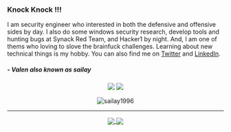 ### Knock Knock !!!
<!-- 
Birth Name : Sai Wynn Myat 
-->
I am security engineer who interested in both the defensive and offensive sides by day. I also do some windows security research, develop tools and hunting bugs at Synack Red Team, and Hacker1 by night. And, I am one of thems who loving to slove the brainfuck challenges. Learning about new technical things is my hobby. 
You can also find me on [Twitter](https://twitter.com/404death) and [LinkedIn](https://www.linkedin.com/in/sailay1996/).

##### - Valen also known as sailay

<p align="center">
    <a href="https://twitter.com/404death"><img src="https://img.shields.io/twitter/follow/404death?style=for-the-badge&logo=twitter&logoColor=ffffff&labelColor=1a1a1a&color=802000"></a>
    <a href="https://github.com/sailay1996"><img src="https://img.shields.io/github/followers/sailay1996?style=for-the-badge&logo=github&logoColor=ffffff&labelColor=1a1a1a&color=802000"></a>
</p>

<p align="center"> <img src="https://komarev.com/ghpvc/?username=sailay1996&label=Profile%20views&color=0e75b6&style=flat" alt="sailay1996" /> </p>

---

<p align="center">

<a href="https://github.com/sailay1996/sailay1996">
  <img align="center" src="https://github-readme-stats.vercel.app/api?username=sailay1996&include_all_commits=true&custom_title=Valen's+GitHub+Stats&hide=contribs&show_icons=true&line_height=32&count_private=true&title_color=ffffff&text_color=c9cacc&icon_color=b32d00&bg_color=1a1a1a" />
</a>

<a href="https://github.com/sailay1996/sailay1996">
  <img align="center" src="https://github-readme-stats.vercel.app/api/top-langs/?username=sailay1996&hide_title=false&exclude_repo=null&langs_count=3&layout=default&hide_border=false&bg_color=1a1a1a&text_color=c9cacc&title_color=ffffff" />
</a>
</p>

<!--
**sailay1996/sailay1996** is a ✨ _special_ ✨ repository because its `README.md` (this file) appears on your GitHub profile.

Here are some ideas to get you started:

- 🔭 I’m currently working on ...
- 🌱 I’m currently learning ...
- 👯 I’m looking to collaborate on ...
- 🤔 I’m looking for help with ...
- 💬 Ask me about ...
- 📫 How to reach me: ...
- 😄 Pronouns: ...
- ⚡ Fun fact: ...
-->
